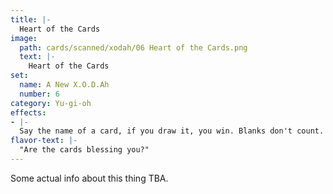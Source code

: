```yaml
---
title: |-
  Heart of the Cards
image: 
  path: cards/scanned/xodah/06 Heart of the Cards.png
  text: |-
    Heart of the Cards
set:
  name: A New X.O.D.Ah
  number: 6
category: Yu-gi-oh
effects: 
- |-
  Say the name of a card, if you draw it, you win. Blanks don't count. Must be used before you draw for your turn
flavor-text: |-
  "Are the cards blessing you?"
---
```

Some actual info about this thing TBA.
